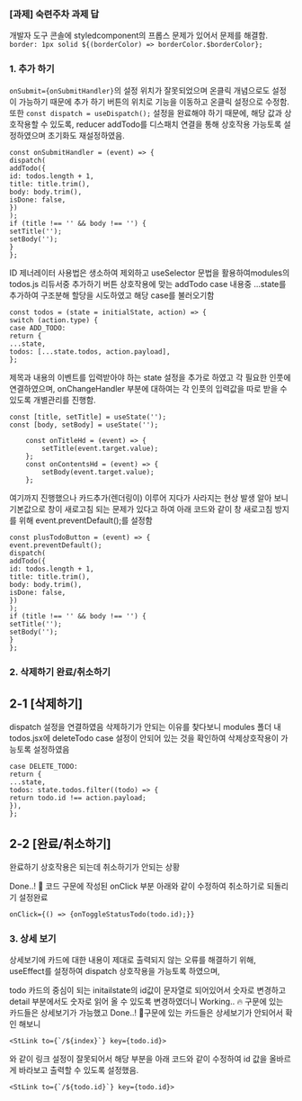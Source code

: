 ### [과제] 숙련주차 과제 답

개발자 도구 콘솔에 styledcomponent의 프롭스 문제가 있어서 문제를 해결함.
``` border: 1px solid ${(borderColor) => borderColor.$borderColor};```

### 1. 추가 하기

```onSubmit={onSubmitHandler}```의 설정 위치가 잘못되었으며 온클릭 개념으로도 설정이 가능하기 때문에 추가 하기 버튼의 위치로 기능을 이동하고 온클릭 설정으로 수정함.
또한 ```const dispatch = useDispatch();``` 설정을 완료해야 하기 때문에, 해당 값과 상호작용할 수 있도록,
reducer addTodo를 디스패치 연결을 통해 상호작용 가능토록 설정하였으며 초기화도 재설정하였음.

```
const onSubmitHandler = (event) => {
dispatch(
addTodo({
id: todos.length + 1,
title: title.trim(),
body: body.trim(),
isDone: false,
})
);
if (title !== '' && body !== '') {
setTitle('');
setBody('');
}
};
```

ID 제너레이터 사용법은 생소하여 제외하고 useSelector 문법을 활용하여modules의 todos.js 리듀서중 추가하기 버튼 상호작용에 맞는 addTodo case 내용중 ...state를 추가하여 구조분해 할당을 시도하였고 해당 case를 불러오기함

```
const todos = (state = initialState, action) => {
switch (action.type) {
case ADD_TODO:
return {
...state,
todos: [...state.todos, action.payload],
};
```

제목과 내용의 이벤트를 입력받아야 하는 state 설정을 추가로 하였고
각 필요한 인풋에 연결하였으며, onChangeHandler 부분에 대하여는 각 인풋의 입력값을 따로 받을 수 있도록 개별관리를 진행함.
```
const [title, setTitle] = useState('');
const [body, setBody] = useState('');

    const onTitleHd = (event) => {
        setTitle(event.target.value);
    };
    const onContentsHd = (event) => {
        setBody(event.target.value);
    };
```

여기까지 진행했으나 카드추가(렌더링이) 이루어 지다가 사라지는 현상 발생
알아 보니 기본값으로 창이 새로고침 되는 문제가 있다고 하여
아래 코드와 같이 창 새로고침 방지를 위해 event.preventDefault();를 설정함
```
const plusTodoButton = (event) => {
event.preventDefault();
dispatch(
addTodo({
id: todos.length + 1,
title: title.trim(),
body: body.trim(),
isDone: false,
})
);
if (title !== '' && body !== '') {
setTitle('');
setBody('');
}
};
```

### 2. 삭제하기 완료/취소하기

## 2-1 [삭제하기]

dispatch 설정을 연결하였음 삭제하기가 안되는 이유를 찾다보니 modules 폴더 내 todos.jsx에 deleteTodo case 설정이 안되어 있는 것을 확인하여 삭제상호작용이 가능토록 설정하였음
```
case DELETE_TODO:
return {
...state,
todos: state.todos.filter((todo) => {
return todo.id !== action.payload;
}),
};
```

## 2-2 [완료/취소하기]

완료하기 상호작용은 되는데 취소하기가 안되는 상황

Done..! 🎉 코드 구문에 작성된 onClick 부분 아래와 같이 수정하여 취소하기로 되돌리기 설정완료
```
onClick={() => {onToggleStatusTodo(todo.id);}}
```

### 3. 상세 보기

상세보기에 카드에 대한 내용이 제대로 출력되지 않는 오류를 해결하기 위해,
useEffect를 설정하여 dispatch 상호작용을 가능토록 하였으며,

todo 카드의 중심이 되는 initailstate의 id값이 문자열로 되어있어서 숫자로 변경하고
detail 부분에서도 숫자로 읽어 올 수 있도록 변경하였더니 Working.. 🔥 구문에 있는 카드들은
상세보기가 가능했고 Done..! 🎉구문에 있는 카드들은 상세보기가 안되어서 확인 해보니

```
<StLink to={`/${index}`} key={todo.id}>
```
와 같이 링크 설정이 잘못되어서 해당 부분을 아래 코드와 같이 수정하여 id 값을 올바르게 바라보고 출력할 수 있도록 설정했음.
```
<StLink to={`/${todo.id}`} key={todo.id}>
```
